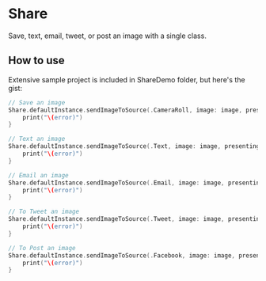 Share
======

Save, text, email, tweet, or post an image with a single class.

How to use
----------

Extensive sample project is included in ShareDemo folder, but here's the gist:

```swift
// Save an image
Share.defaultInstance.sendImageToSource(.CameraRoll, image: image, presentingViewController: self) { error in
    print("\(error)")
}

// Text an image
Share.defaultInstance.sendImageToSource(.Text, image: image, presentingViewController: self) { error in
    print("\(error)")
}

// Email an image
Share.defaultInstance.sendImageToSource(.Email, image: image, presentingViewController: self) { error in
    print("\(error)")
}

// To Tweet an image
Share.defaultInstance.sendImageToSource(.Tweet, image: image, presentingViewController: self) { error in
    print("\(error)")
}

// To Post an image
Share.defaultInstance.sendImageToSource(.Facebook, image: image, presentingViewController: self) { error in
    print("\(error)")
}
```

